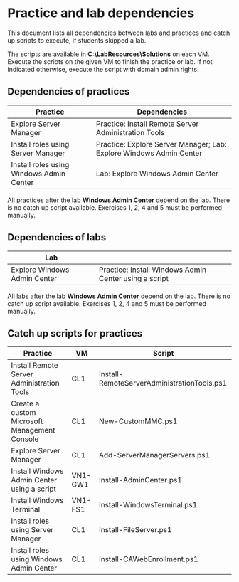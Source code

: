 # Practice and lab dependencies

This document lists all dependencies between labs and practices and catch up scripts to execute, if students skipped a lab.

The scripts are available in **C:\LabResources\Solutions** on each VM. Execute the scripts on the given VM to finish the practice or lab. If not indicated otherwise, execute the script with domain admin rights.

## Dependencies of practices

| Practice                                 | Dependencies                                                        |
|------------------------------------------|---------------------------------------------------------------------|
| Explore Server Manager                   | Practice: Install Remote Server Administration Tools                |
| Install roles using Server Manager       | Practice: Explore Server Manager; Lab: Explore Windows Admin Center |
| Install roles using Windows Admin Center | Lab: Explore Windows Admin Center                                   |

All practices after the lab **Windows Admin Center** depend on the lab. There is no catch up script available. Exercises 1, 2, 4 and 5 must be performed manually.

## Dependencies of labs

| Lab                           |                                                       |
|-------------------------------|-------------------------------------------------------|
| Explore Windows Admin Center  | Practice: Install Windows Admin Center using a script |

All labs after the lab **Windows Admin Center** depend on the lab. There is no catch up script available. Exercises 1, 2, 4 and 5 must be performed manually.

## Catch up scripts for practices

| Practice                                     | VM        | Script                                      |
|----------------------------------------------|-----------|---------------------------------------------|
| Install Remote Server Administration Tools   | CL1       | Install-RemoteServerAdministrationTools.ps1 |
| Create a custom Microsoft Management Console | CL1       | New-CustomMMC.ps1                           |
| Explore Server Manager                       | CL1       | Add-ServerManagerServers.ps1                |
| Install Windows Admin Center using a script  | VN1-GW1   | Install-AdminCenter.ps1                     |
| Install Windows Terminal                     | VN1-FS1   | Install-WindowsTerminal.ps1                 |
| Install roles using Server Manager           | CL1       | Install-FileServer.ps1                      |
| Install roles using Windows Admin Center     | CL1       | Install-CAWebEnrollment.ps1                 |